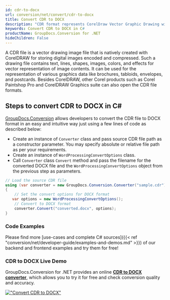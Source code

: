 ```yaml
---
id: cdr-to-docx
url: conversion/net/convert/cdr-to-docx
title: Convert CDR to DOCX
description: "CDR format represents CorelDraw Vector Graphic Drawing with .cdr extension. Learn how to convert CDR to DOCX file programmatically in C# language using GroupDocs.Conversion for .NET library."
keywords: Convert CDR to DOCX in C#
productName: GroupDocs.Conversion for .NET
hideChildren: False
---
```


A CDR file is a vector drawing image file that is natively created with CorelDRAW for storing digital images encoded and compressed. Such a drawing file contains text, lines, shapes, images, colors, and effects for vector representation of image contents. It can be used for the representation of various graphics data like brochures, tabloids, envelopes, and postcards. Besides CorelDRAW, other Corel products such as Corel Paintshop Pro and CorelDRAW Graphics suite can also open the CDR file formats.

## Steps to convert CDR to DOCX in C#

[GroupDocs.Conversion](https://products.groupdocs.com/conversion/net) allows developers to convert the CDR file to DOCX format in an easy and intuitive way just using a few lines of code as described below:

* Create an instance of `Converter` class and pass source CDR file path as a constructor parameter. You may specify absolute or relative file path as per your requirements. 
* Create an instance of `WordProcessingConvertOptions` class.
* Call `Converter` class `Convert` method and pass the filename for the converted DOCX file and the `WordProcessingConvertOptions` object from the previous step as parameters.

```csharp
// Load the source CDR file
using (var converter = new GroupDocs.Conversion.Converter("sample.cdr"))
{
    // Set the convert options for DOCX format
   var options = new WordProcessingConvertOptions();
    // Convert to DOCX format
    converter.Convert("converted.docx", options);
}
```

### Code Examples

Please find more [use-cases and complete C# sources]({{< ref "conversion/net/developer-guide/examples-and-demos.md" >}}) of our backend and frontend examples and try them for free!

### CDR to DOCX Live Demo

GroupDocs.Conversion for .NET provides an online [**CDR to DOCX converter**](https://products.groupdocs.app/conversion/cdr-to-docx), which allows you to try it for free and check conversion quality and accuracy.

[!["Convert CDR to DOCX"](conversion/net/images/convert-to-docx/convert-cdr-to-docx.png)](https://products.groupdocs.app/conversion/cdr-to-docx)